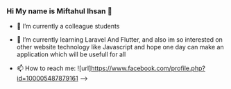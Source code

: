 ### Hi My name is Miftahul Ihsan 👋 
- 🔭 I’m currently a colleague students
- 🌱 I’m currently learning Laravel And Flutter, and also im so interested on other website technology like Javascript and hope one day can make an application which will be usefull for all

- 📫 How to reach me: ![url]https://www.facebook.com/profile.php?id=100005487879161
-->
